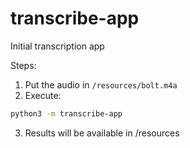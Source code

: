# transcribe-app

Initial transcription app

Steps:

1. Put the audio in `/resources/bolt.m4a`
2. Execute:

```bash
python3 -m transcribe-app
```

3. Results will be available in /resources
